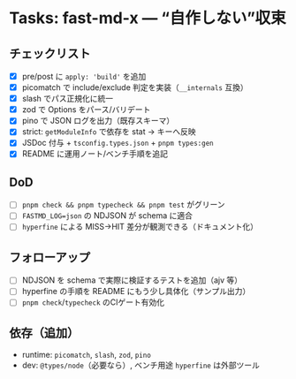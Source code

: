 # Tasks: fast-md-x — “自作しない”収束

## チェックリスト
- [x] pre/post に `apply: 'build'` を追加
- [x] picomatch で include/exclude 判定を実装（`__internals` 互換）
- [x] slash でパス正規化に統一
- [x] zod で Options をパース/バリデート
- [x] pino で JSON ログを出力（既存スキーマ）
- [x] strict: `getModuleInfo` で依存を stat → キーへ反映
- [x] JSDoc 付与 + `tsconfig.types.json` + `pnpm types:gen`
- [x] README に運用ノート/ベンチ手順を追記

## DoD
- [ ] `pnpm check && pnpm typecheck && pnpm test` がグリーン
- [ ] `FASTMD_LOG=json` の NDJSON が schema に適合
- [ ] `hyperfine` による MISS→HIT 差分が観測できる（ドキュメント化）

## フォローアップ
- [ ] NDJSON を schema で実際に検証するテストを追加（ajv 等）
- [ ] hyperfine の手順を README にもう少し具体化（サンプル出力）
- [ ] `pnpm check`/`typecheck` のCIゲート有効化

## 依存（追加）
- runtime: `picomatch`, `slash`, `zod`, `pino`
- dev: `@types/node`（必要なら）, ベンチ用途 `hyperfine` は外部ツール
